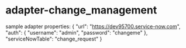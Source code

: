 # adapter-change_management

sample adapter properties:
{
  "url": "https://dev95700.service-now.com",
  "auth": {
    "username": "admin",
    "password": "changeme"
  },
  "serviceNowTable": "change_request"
}
